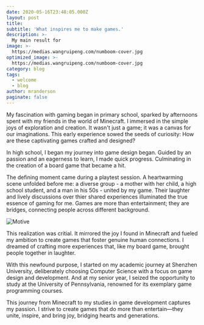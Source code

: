 ```yaml
---
date: 2020-05-16T23:48:05.000Z
layout: post
title: 
subtitle: 'What inspires me to make games.'
description: >-
  My main result for 
image: >-
  https://medias.wangruipeng.com/numboom-cover.jpg
optimized_image: >-
  https://medias.wangruipeng.com/numboom-cover.jpg
category: blog
tags:
  - welcome
  - blog
author: mranderson
paginate: false
---
```

My fascination with gaming began in primary school, sparked by afternoons spent with my friends in the world of Minecraft.
I immersed in the simple joys of exploration and creation. It wasn't just a game; it was a canvas for our imaginations. 
This early experience sowed the seeds of curiosity: How are these captivating games crafted and designed?

In high school, I began my journey into game design began. 
Guided by an passion and an eagerness to learn, I made quick progress. 
Culminating in the creation of a board game that became a hit. 

The defining moment came during a playtest session. A heartwarming scene unfolded before me: a diverse group - a mother with her child, a high school student, and a man in his 50s - united by my game.
Their laughter and lively discussions over thier shared experiences illuminated the true essence of gaming for me.
Games are more than entertainment; they are bridges, connecting people across different background.

![Motive](https://medias.wangruipeng.com/Motive-1.JPG)

This realization was critial. It mirrored the joy I found in Minecraft and fueled my ambition to create games that foster genuine human connections.
I dreamed of crafting more experiences that, like my board game, brought people together in laughter.

With this newfound purpose, I started on my academic journey at Shenzhen University, deliberately choosing Computer Science with a focus on game design and development.
And at my senior year, I seized the opportunity to study at the University of Pennsylvania, renowned for its exemplary game programming courses.

This journey from Minecraft to my studies in game development captures my passion.
I strive to create games that do more than entertain—they unite, inspire, and bring joy, bridging hearts and generations.